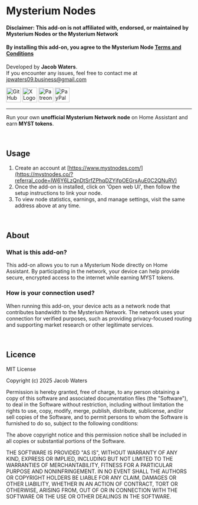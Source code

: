 # Mysterium Nodes

#### **Disclaimer:** This add-on is **not affiliated with, endorsed, or maintained** by Mysterium Nodes or the Mysterium Network
#### By installing this add-on, you agree to the Mysterium Node [Terms and Conditions](https://www.mystnodes.com/legal/terms-and-conditions)

Developed by **Jacob Waters**. \
If you encounter any issues, feel free to contact me at [jpwaters09.business@gmail.com](mailto:jpwaters09.business@gmail.com)


<a href="https://github.com/jpwaters09"><img src="https://img.shields.io/static/v1?message=GitHub&logo=github&label=&color=181717&logoColor=white&labelColor=&style=flat" height="40" alt="GitHub Logo"/></a>
<a href="https://x.com/jpwaters09"><img src="https://img.shields.io/static/v1?message=X&logo=x&label=&color=000000&logoColor=white&labelColor=&style=flat" height="40" alt="X Logo"/></a>
<a href="https://patreon.com/Jpwaters09"><img src="https://img.shields.io/static/v1?message=Patreon&logo=patreon&label=&color=F96854&logoColor=white&labelColor=&style=flat" height="40" alt="Patreon Logo"/></a>
<a href="https://paypal.me/JacobW120"><img src="https://img.shields.io/static/v1?message=PayPal&logo=paypal&label=&color=00457C&logoColor=white&labelColor=&style=flat" height="40" alt="PayPal Logo"/></a>

---

Run your own **unofficial Mysterium Network node** on Home Assistant and earn **MYST tokens**.

&nbsp;

## Usage
1. Create an account at [https://www.mystnodes.com/](https://mystnodes.co/?referral_code=IW6Y6LzQnDtSrfZPhqDZYjfpOEGrsAuE0C2QNuRV) 
2. Once the add-on is installed, click on 'Open web UI', then follow the setup instructions to link your node.
3. To view node statistics, earnings, and manage settings, visit the same address above at any time.

&nbsp;

## About
### What is this add-on?
This add-on allows you to run a Mysterium Node directly on Home Assistant. By participating in the network, your device can help provide secure, encrypted access to the internet while earning MYST tokens.

### How is your connection used?
When running this add-on, your device acts as a network node that contributes bandwidth to the Mysterium Network. The network uses your connection for verified purposes, such as providing privacy-focused routing and supporting market research or other legitimate services.

&nbsp;

## Licence
MIT License

Copyright (c) 2025 Jacob Waters

Permission is hereby granted, free of charge, to any person obtaining a copy
of this software and associated documentation files (the "Software"), to deal
in the Software without restriction, including without limitation the rights
to use, copy, modify, merge, publish, distribute, sublicense, and/or sell
copies of the Software, and to permit persons to whom the Software is
furnished to do so, subject to the following conditions:

The above copyright notice and this permission notice shall be included in all
copies or substantial portions of the Software.

THE SOFTWARE IS PROVIDED "AS IS", WITHOUT WARRANTY OF ANY KIND, EXPRESS OR
IMPLIED, INCLUDING BUT NOT LIMITED TO THE WARRANTIES OF MERCHANTABILITY,
FITNESS FOR A PARTICULAR PURPOSE AND NONINFRINGEMENT. IN NO EVENT SHALL THE
AUTHORS OR COPYRIGHT HOLDERS BE LIABLE FOR ANY CLAIM, DAMAGES OR OTHER
LIABILITY, WHETHER IN AN ACTION OF CONTRACT, TORT OR OTHERWISE, ARISING FROM,
OUT OF OR IN CONNECTION WITH THE SOFTWARE OR THE USE OR OTHER DEALINGS IN THE
SOFTWARE.
